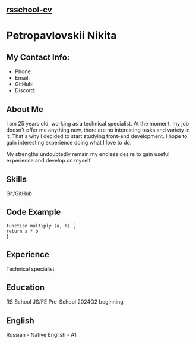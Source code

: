 ## [rsschool-cv](https://hvslq.github.io/rsschool-cv/cv)

# Petropavlovskii Nikita

## My Contact Info:

- Phone:
- Email:
- GitHub:
- Discord:

## About Me

I am 25 years old, working as a technical specialist. At the moment, my job doesn't offer me anything new, there are no interesting tasks and variety in it. That's why I decided to start studying front-end development. I hope to gain interesting experience doing what I love to do. 

My strengths undoubtedly remain my endless desire to gain useful experience and develop on myself.

## Skills

Git/GitHub

## Code Example
```
function multiply (a, b) {
return a * b
}
```

## Experience

Technical specialist

## Education

RS School JS/FE Pre-School 2024Q2 beginning

## English

Russian - Native
English - A1